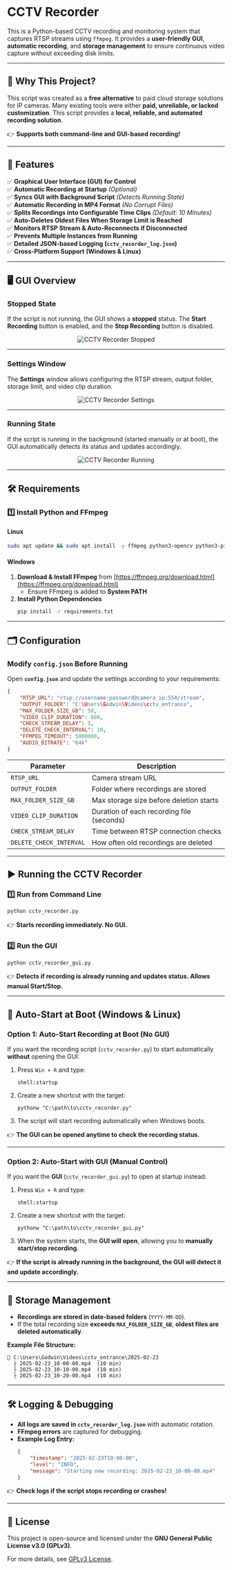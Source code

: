 # **CCTV Recorder**

This is a Python-based CCTV recording and monitoring system that captures RTSP streams using `ffmpeg`. It provides a **user-friendly GUI**, **automatic recording**, and **storage management** to ensure continuous video capture without exceeding disk limits.

---

## 🎯 **Why This Project?**

This script was created as a **free alternative** to paid cloud storage solutions for IP cameras. Many existing tools were either **paid, unreliable, or lacked customization**. This script provides a **local, reliable, and automated recording solution**.

👉 **Supports both command-line and GUI-based recording!**

---

## **🚀 Features**

✅ **Graphical User Interface (GUI) for Control**  
✅ **Automatic Recording at Startup** *(Optional)*  
✅ **Syncs GUI with Background Script** *(Detects Running State)*  
✅ **Automatic Recording in MP4 Format** *(No Corrupt Files)*  
✅ **Splits Recordings into Configurable Time Clips** *(Default: 10 Minutes)*  
✅ **Auto-Deletes Oldest Files When Storage Limit is Reached**  
✅ **Monitors RTSP Stream & Auto-Reconnects if Disconnected**  
✅ **Prevents Multiple Instances from Running**  
✅ **Detailed JSON-based Logging (`cctv_recorder_log.json`)**  
✅ **Cross-Platform Support (Windows & Linux)**  

---

## **🖥 GUI Overview**

### **Stopped State**
If the script is not running, the GUI shows a **stopped** status. The **Start Recording** button is enabled, and the **Stop Recording** button is disabled.

 <p align="center">  <img src="./CCTV_Recorder/python_hZ9HQle4rE.png" alt="CCTV Recorder Stopped"> </p>

---

### **Settings Window**
The **Settings** window allows configuring the RTSP stream, output folder, storage limit, and video clip duration.

 <p align="center">  <img src="./CCTV_Recorder/python_MRajEWsWc0.png" alt="CCTV Recorder Settings"> </p>

---

### **Running State**
If the script is running in the background (started manually or at boot), the GUI automatically detects its status and updates accordingly.

 <p align="center">  <img src="./CCTV_Recorder/python_pjB2i359JF.png" alt="CCTV Recorder Running"> </p>

---

## **🛠 Requirements**

### **1️⃣ Install Python and FFmpeg**

#### **Linux**
```sh
sudo apt update && sudo apt install -y ffmpeg python3-opencv python3-pip
```

#### **Windows**
1. **Download & Install FFmpeg** from [https://ffmpeg.org/download.html](https://ffmpeg.org/download.html)  
   - Ensure FFmpeg is added to **System PATH**
2. **Install Python Dependencies**
   ```sh
   pip install -r requirements.txt
   ```

---

## **🗂️ Configuration**

### **Modify `config.json` Before Running**
Open **`config.json`** and update the settings according to your requirements:

```json
{
    "RTSP_URL": "rtsp://username:password@camera_ip:554/stream",
    "OUTPUT_FOLDER": "C:\Users\Godwin\Videos\cctv_entrance",
    "MAX_FOLDER_SIZE_GB": 50,
    "VIDEO_CLIP_DURATION": 600,
    "CHECK_STREAM_DELAY": 5,
    "DELETE_CHECK_INTERVAL": 10,
    "FFMPEG_TIMEOUT": 5000000,
    "AUDIO_BITRATE": "64k"
}
```

| Parameter               | Description                               |
| ----------------------- | ----------------------------------------- |
| `RTSP_URL`              | Camera stream URL                         |
| `OUTPUT_FOLDER`         | Folder where recordings are stored        |
| `MAX_FOLDER_SIZE_GB`    | Max storage size before deletion starts   |
| `VIDEO_CLIP_DURATION`   | Duration of each recording file (seconds) |
| `CHECK_STREAM_DELAY`    | Time between RTSP connection checks       |
| `DELETE_CHECK_INTERVAL` | How often old recordings are deleted      |

---

## **▶ Running the CCTV Recorder**

### **1️⃣ Run from Command Line**
```sh
python cctv_recorder.py
```
👉 **Starts recording immediately. No GUI.**

### **2️⃣ Run the GUI**
```sh
python cctv_recorder_gui.py
```
👉 **Detects if recording is already running and updates status. Allows manual Start/Stop.**

---

## **📌 Auto-Start at Boot (Windows & Linux)**

### **Option 1: Auto-Start Recording at Boot (No GUI)**
If you want the recording script (`cctv_recorder.py`) to start automatically **without** opening the GUI:
1. Press `Win + R` and type:
   ```
   shell:startup
   ```
2. Create a new shortcut with the target:
   ```
   pythonw "C:\path\to\cctv_recorder.py"
   ```
3. The script will start recording automatically when Windows boots.

👉 **The GUI can be opened anytime to check the recording status.**

---

### **Option 2: Auto-Start with GUI (Manual Control)**
If you want the **GUI** (`cctv_recorder_gui.py`) to open at startup instead:
1. Press `Win + R` and type:
   ```
   shell:startup
   ```
2. Create a new shortcut with the target:
   ```
   pythonw "C:\path\to\cctv_recorder_gui.py"
   ```
3. When the system starts, the **GUI will open**, allowing you to **manually start/stop recording**.

👉 **If the script is already running in the background, the GUI will detect it and update accordingly.**

---

## **📆 Storage Management**

- **Recordings are stored in date-based folders** (`YYYY-MM-DD`).
- If the total recording size **exceeds `MAX_FOLDER_SIZE_GB`**, **oldest files are deleted automatically**.

**Example File Structure:**
```
📂 C:\Users\Godwin\Videos\cctv_entrance\2025-02-23
  ├️ 2025-02-23_10-00-00.mp4  (10 min)
  ├️ 2025-02-23_10-10-00.mp4  (10 min)
  ├️ 2025-02-23_10-20-00.mp4  (10 min)
```

---

## **🛠 Logging & Debugging**

- **All logs are saved in `cctv_recorder_log.json`** with automatic rotation.
- **FFmpeg errors** are captured for debugging.
- **Example Log Entry:**
  ```json
  {
      "timestamp": "2025-02-23T10:00:00",
      "level": "INFO",
      "message": "Starting new recording: 2025-02-23_10-00-00.mp4"
  }
  ```
👉 **Check logs if the script stops recording or crashes!**

---

## **📃 License**

This project is open-source and licensed under the **GNU General Public License v3.0 (GPLv3)**.

For more details, see [GPLv3 License](https://www.gnu.org/licenses/gpl-3.0.en.html).


